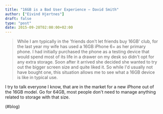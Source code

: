 ```yaml
---
title: "16GB is a Bad User Experience – David Smith"
author: ["Eivind Hjertnes"]
draft: false
type: "post"
date: 2015-09-28T02:00:00+02:00
---
```


> While I am typically in the 'friends don't let friends buy 16GB' club,
> for the last year my wife has used a 16GB iPhone 6+ as her primary
> phone. I had initially purchased the phone as a testing device that
> would spend most of its life in a drawer on my desk so didn't opt for
> any extra storage. Soon after it arrived she decided she wanted to try
> out the bigger screen size and quite liked it. So while I'd usually
> not have bought one, this situation allows me to see what a 16GB
> device is like in typical use.

I try to talk everyone I know, that are in the market for a new iPhone
out of the 16GB model. Go for 64GB, most people don't need to manage
anything related to storage with that size.

(#blog)
